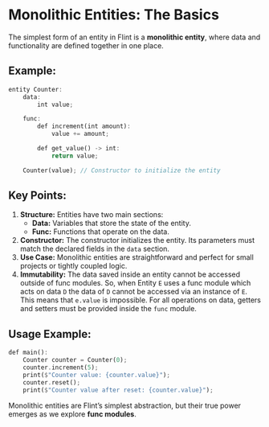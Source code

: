 # Monolithic Entities: The Basics

The simplest form of an entity in Flint is a **monolithic entity**, where data and functionality are defined together in one place.

## Example:

```rs
entity Counter:
    data:
        int value;

    func:
        def increment(int amount):
            value += amount;

        def get_value() -> int:
            return value;

    Counter(value); // Constructor to initialize the entity
```

## Key Points:

1. **Structure:** Entities have two main sections:
   - **Data:** Variables that store the state of the entity.
   - **Func:** Functions that operate on the data.
2. **Constructor:** The constructor initializes the entity. Its parameters must match the declared fields in the `data` section.
3. **Use Case:** Monolithic entities are straightforward and perfect for small projects or tightly coupled logic.
4. **Immutability:** The data saved inside an entity cannot be accessed outside of func modules. So, when Entity `E` uses a func module which acts on data `D` the data of `D` cannot be accessed via an instance of `E`. This means that `e.value` is impossible. For all operations on data, getters and setters must be provided inside the `func` module.

## Usage Example:

```rs
def main():
    Counter counter = Counter(0);
    counter.increment(5);
    print($"Counter value: {counter.value}");
    counter.reset();
    print($"Counter value after reset: {counter.value}");
```

Monolithic entities are Flint’s simplest abstraction, but their true power emerges as we explore **func modules**.
